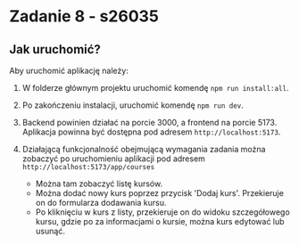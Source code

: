 # Zadanie 8 - s26035

## Jak uruchomić?

Aby uruchomić aplikację należy:

1. W folderze głównym projektu uruchomić komendę `npm run install:all`.
2. Po zakończeniu instalacji, uruchomić komendę `npm run dev`.
3. Backend powinien działać na porcie 3000, a frontend na porcie 5173. Aplikacja powinna być dostępna pod adresem `http://localhost:5173`.
4. Działającą funkcjonalność obejmującą wymagania zadania można zobaczyć po uruchomieniu aplikacji pod adresem `http://localhost:5173/app/courses`

   - Można tam zobaczyć listę kursów.
   - Można dodać nowy kurs poprzez przycisk 'Dodaj kurs'. Przekieruje on do formularza dodawania kursu.
   - Po kliknięciu w kurs z listy, przekieruje on do widoku szczegółowego kursu, gdzie po za informacjami o kursie, można kurs edytować lub usunąć.
